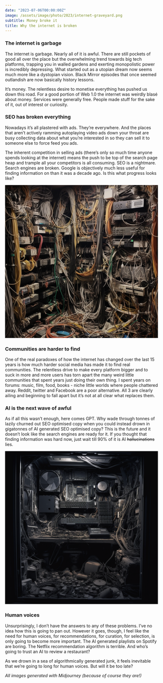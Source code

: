 ```yaml
---
date: "2023-07-06T00:00:00Z"
image: /assets/image/photo/2023/internet-graveyard.png
subtitle: Money broke it
title: Why the internet is broken
---
```

 

### The internet is garbage
The internet is garbage. Nearly all of it is awful. There are still pockets of good all over the place but the overwhelming trend towards big tech platforms, trapping you in walled gardens and exerting monopolistic power is incredibly depressing. What started out as a utopian dream now seems much more like a dystopian vision. Black Mirror episodes that once seemed outlandish are now basically history lessons.  

It’s money. The relentless desire to monetise everything has pushed us down this road. For a good portion of Web 1.0 the internet was weirdly blasé about money. Services were generally free. People made stuff for the sake of it, out of interest or curiosity. 

### SEO has broken everything 
Nowadays it’s all plastered with ads. They’re everywhere. And the places that aren’t actively ramming autoplaying video ads down your throat are busy collecting data about what you’re interested in so they can sell it to someone else to force feed you ads. 

The inherent competition in selling ads (there’s only so much time anyone spends looking at the internet) means the push to be top of the search page heap and trample all your competitors is all consuming. SEO is a nightmare. Search engines are broken. Google is objectively much less useful for finding information on than it was a decade ago. Is this what progress looks like?

![a lot of cables](/assets/image/photo/2023/internet-cables.png)

### Communities are harder to find
One of the real paradoxes of how the internet has changed over the last 15 years is how much harder social media has made it to find real communities. The relentless drive to make every platform bigger and to suck in more and more users has torn apart the many weird little communities that spent years just doing their own thing. I spent years on forums: music, film, food, books - niche little worlds where people chattered away. Reddit, twitter and Facebook are a poor alternative. All 3 are clearly ailing and beginning to fall apart but it’s not at all clear what replaces them. 

### AI is the next wave of awful
As if all this wasn’t enough, here comes GPT. Why wade through tonnes of lazily churned out SEO optimised copy when you could instead drown in gigatonnes of AI generated SEO optimised copy? This is the future and it doesn’t look like the search engines are ready for it. If you thought that finding information was hard now, just wait till 90% of it is AI ~~hallucinations~~ lies. 

![a dusty computer](/assets/image/photo/2023/internet-computer.png)

### Human voices 
Unsurprisingly, I don’t have the answers to any of these problems. I’ve no idea how this is going to pan out. However it goes, though, I feel like the need for human voices, for recommendations, for curation, for selection, is only going to become more important. The AI generated playlists on Spotify are boring. The Netflix recommendation algorithm is terrible. And who’s going to trust an AI to review a restaurant? 

As we drown in a sea of algorithmically generated junk, it feels inevitable that we’re going to long for human voices. But will it be too late?

_All images generated with Midjourney (because of course they are!)_